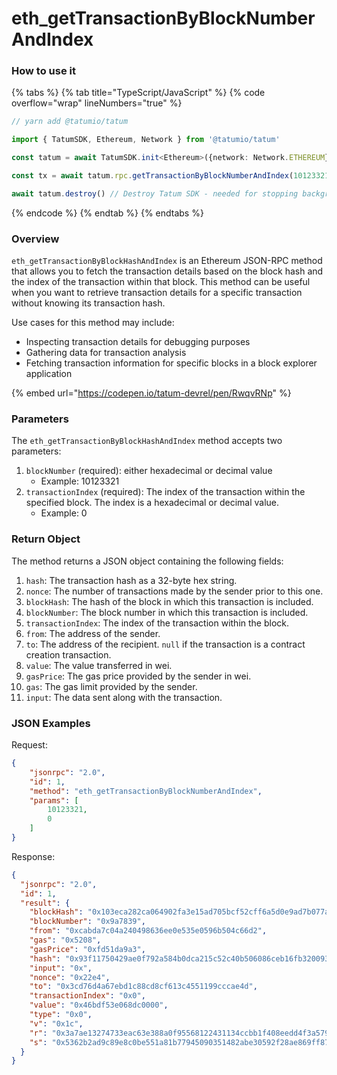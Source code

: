 # eth\_getTransactionByBlockNumberAndIndex

### How to use it

{% tabs %}
{% tab title="TypeScript/JavaScript" %}
{% code overflow="wrap" lineNumbers="true" %}
```typescript
// yarn add @tatumio/tatum

import { TatumSDK, Ethereum, Network } from '@tatumio/tatum'

const tatum = await TatumSDK.init<Ethereum>({network: Network.ETHEREUM})

const tx = await tatum.rpc.getTransactionByBlockNumberAndIndex(10123321, 0)

await tatum.destroy() // Destroy Tatum SDK - needed for stopping background jobs
```
{% endcode %}
{% endtab %}
{% endtabs %}

### Overview

`eth_getTransactionByBlockHashAndIndex` is an Ethereum JSON-RPC method that allows you to fetch the transaction details based on the block hash and the index of the transaction within that block. This method can be useful when you want to retrieve transaction details for a specific transaction without knowing its transaction hash.

Use cases for this method may include:

* Inspecting transaction details for debugging purposes
* Gathering data for transaction analysis
* Fetching transaction information for specific blocks in a block explorer application

{% embed url="https://codepen.io/tatum-devrel/pen/RwqvRNp" %}

### Parameters

The `eth_getTransactionByBlockHashAndIndex` method accepts two parameters:

1. `blockNumber` (required): either hexadecimal or decimal value
   * Example: 10123321
2. `transactionIndex` (required): The index of the transaction within the specified block. The index is a hexadecimal or decimal value.
   * Example: 0

### Return Object

The method returns a JSON object containing the following fields:

1. `hash`: The transaction hash as a 32-byte hex string.
2. `nonce`: The number of transactions made by the sender prior to this one.
3. `blockHash`: The hash of the block in which this transaction is included.
4. `blockNumber`: The block number in which this transaction is included.
5. `transactionIndex`: The index of the transaction within the block.
6. `from`: The address of the sender.
7. `to`: The address of the recipient. `null` if the transaction is a contract creation transaction.
8. `value`: The value transferred in wei.
9. `gasPrice`: The gas price provided by the sender in wei.
10. `gas`: The gas limit provided by the sender.
11. `input`: The data sent along with the transaction.

### JSON Examples

Request:

```json
{
    "jsonrpc": "2.0",
    "id": 1,
    "method": "eth_getTransactionByBlockNumberAndIndex",
    "params": [
        10123321,
        0
    ]
}
```

Response:

```json
{
  "jsonrpc": "2.0",
  "id": 1,
  "result": {
    "blockHash": "0x103eca282ca064902fa3e15ad705bcf52cff6a5d0e9ad7b077a503268f6aa317",
    "blockNumber": "0x9a7839",
    "from": "0xcabda7c04a240498636ee0e535e0596b504c66d2",
    "gas": "0x5208",
    "gasPrice": "0xfd51da9a3",
    "hash": "0x93f11750429ae0f792a584b0dca215c52c40b506086ceb16fb3200932939116f",
    "input": "0x",
    "nonce": "0x22e4",
    "to": "0x3cd76d4a67ebd1c88cd8cf613c4551199cccae4d",
    "transactionIndex": "0x0",
    "value": "0x46bdf53e068dc0000",
    "type": "0x0",
    "v": "0x1c",
    "r": "0x3a7ae13274733eac63e388a0f95568122431134ccbb1f408eedd4f3a579263a0",
    "s": "0x5362b2ad9c89e8c0be551a81b77945090351482abe30592f28ae869ff87ad1c5"
  }
}

```
